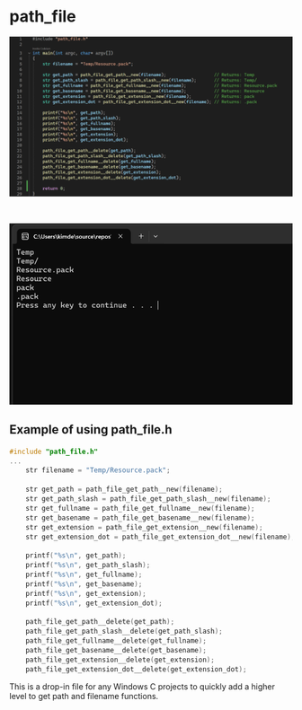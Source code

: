 # path_file
![alt text](https://github.com/kimlar/path_file/blob/main/path_file-code.png "Showing the code")

<br>

![alt text](https://github.com/kimlar/path_file/blob/main/path_file-running.png "Showing the code in action")

## Example of using path_file.h
```c
#include "path_file.h"
...
	str filename = "Temp/Resource.pack";

	str get_path = path_file_get_path__new(filename);					// Returns: Temp
	str get_path_slash = path_file_get_path_slash__new(filename);		// Returns: Temp/
	str get_fullname = path_file_get_fullname__new(filename);			// Returns: Resource.pack
	str get_basename = path_file_get_basename__new(filename);			// Returns: Resource
	str get_extension = path_file_get_extension__new(filename);			// Returns: pack
	str get_extension_dot = path_file_get_extension_dot__new(filename);	// Returns: .pack

	printf("%s\n", get_path);
	printf("%s\n", get_path_slash);
	printf("%s\n", get_fullname);
	printf("%s\n", get_basename);
	printf("%s\n", get_extension);
	printf("%s\n", get_extension_dot);

	path_file_get_path__delete(get_path);
	path_file_get_path_slash__delete(get_path_slash);
	path_file_get_fullname__delete(get_fullname);
	path_file_get_basename__delete(get_basename);
	path_file_get_extension__delete(get_extension);
	path_file_get_extension_dot__delete(get_extension_dot);
```

This is a drop-in file for any Windows C projects to quickly add a higher level to get path and filename functions.
